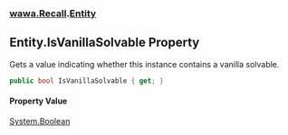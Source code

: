 ### [wawa.Recall](wawa.Recall.md 'wawa.Recall').[Entity](Entity.md 'wawa.Recall.Entity')

## Entity.IsVanillaSolvable Property

Gets a value indicating whether this instance contains a vanilla solvable.

```csharp
public bool IsVanillaSolvable { get; }
```

#### Property Value
[System.Boolean](https://docs.microsoft.com/en-us/dotnet/api/System.Boolean 'System.Boolean')
